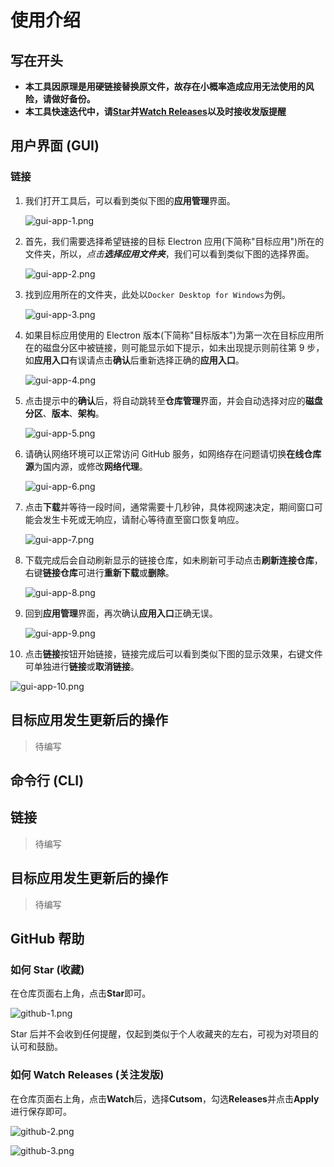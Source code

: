 # 使用介绍

## 写在开头

- **本工具因原理是用硬链接替换原文件，故存在小概率造成应用无法使用的风险，请做好备份。**
- **本工具快速迭代中，请[Star](#如何-star-收藏)并[Watch Releases](#如何-watch-releases-关注发版)以及时接收发版提醒**

## 用户界面 (GUI)

### 链接

1. 我们打开工具后，可以看到类似下图的**应用管理**界面。

   ![gui-app-1.png](gui-app-1.png)

2. 首先，我们需要选择希望链接的目标 Electron 应用(下简称"目标应用")所在的文件夹，所以，*点击**选择应用文件夹***，我们可以看到类似下图的选择界面。

   ![gui-app-2.png](gui-app-2.png)

3. 找到应用所在的文件夹，此处以`Docker Desktop for Windows`为例。

   ![gui-app-3.png](gui-app-3.png)

4. 如果目标应用使用的 Electron 版本(下简称"目标版本")为第一次在目标应用所在的磁盘分区中被链接，则可能显示如下提示，如未出现提示则前往第 9 步，如**应用入口**有误请点击**确认**后重新选择正确的**应用入口**。

   ![gui-app-4.png](gui-app-4.png)

5. 点击提示中的**确认**后，将自动跳转至**仓库管理**界面，并会自动选择对应的**磁盘分区**、**版本**、**架构**。

   ![gui-app-5.png](gui-app-5.png)

6. 请确认网络环境可以正常访问 GitHub 服务，如网络存在问题请切换**在线仓库源**为国内源，或修改**网络代理**。

   ![gui-app-6.png](gui-app-6.png)

7. 点击**下载**并等待一段时间，通常需要十几秒钟，具体视网速决定，期间窗口可能会发生卡死或无响应，请耐心等待直至窗口恢复响应。

   ![gui-app-7.png](gui-app-7.png)

8. 下载完成后会自动刷新显示的链接仓库，如未刷新可手动点击**刷新连接仓库**，右键**链接仓库**可进行**重新下载**或**删除**。

   ![gui-app-8.png](gui-app-8.png)

9. 回到**应用管理**界面，再次确认**应用入口**正确无误。

   ![gui-app-9.png](gui-app-9.png)

10. 点击**链接**按钮开始链接，链接完成后可以看到类似下图的显示效果，右键文件可单独进行**链接**或**取消链接**。

   ![gui-app-10.png](gui-app-10.png)

## 目标应用发生更新后的操作

> 待编写

## 命令行 (CLI)

## 链接

> 待编写

## 目标应用发生更新后的操作

> 待编写

## GitHub 帮助

### 如何 Star (收藏)

在仓库页面右上角，点击**Star**即可。

![github-1.png](github-1.png)

Star 后并不会收到任何提醒，仅起到类似于个人收藏夹的左右，可视为对项目的认可和鼓励。

### 如何 Watch Releases (关注发版)

在仓库页面右上角，点击**Watch**后，选择**Cutsom**，勾选**Releases**并点击**Apply**进行保存即可。

![github-2.png](github-2.png)

![github-3.png](github-3.png)
